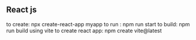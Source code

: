 ## React js

to create: npx create-react-app myapp
to run : npm run start
to build: npm run build
using vite to create react app: npm create vite@latest